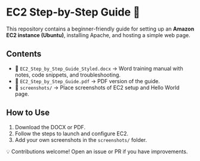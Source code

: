 # EC2 Step-by-Step Guide 🚀

This repository contains a beginner-friendly guide for setting up an **Amazon EC2 instance (Ubuntu)**, installing Apache, and hosting a simple web page.

## Contents
- 📄 `EC2_Step_by_Step_Guide_Styled.docx` → Word training manual with notes, code snippets, and troubleshooting.
- 📄 `EC2_Step_by_Step_Guide.pdf` → PDF version of the guide.
- 📸 `screenshots/` → Place screenshots of EC2 setup and Hello World page.

## How to Use
1. Download the DOCX or PDF.
2. Follow the steps to launch and configure EC2.
3. Add your own screenshots in the `screenshots/` folder.

💡 Contributions welcome! Open an issue or PR if you have improvements.

